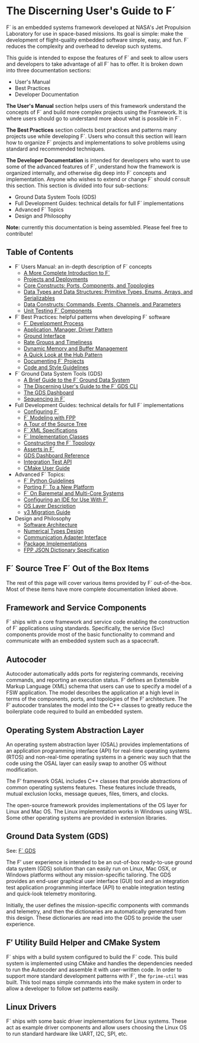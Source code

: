 # The Discerning User's Guide to F´

F´ is an embedded systems framework developed at NASA's Jet Propulsion Laboratory for use in space-based missions. Its
goal is simple: make the development of flight-quality embedded software simple, easy, and fun. F´ reduces the complexity
and overhead to develop such systems.

This guide is intended to expose the features of F´ and seek to allow users and developers to take advantage of all F´
has to offer. It is broken down into three documentation sections:
- User's Manual 
- Best Practices
- Developer Documentation


**The User's Manual** section helps users of this framework understand the concepts of F´ and build more complex projects
using the Framework. It is where users should go to understand more about what is possible in F´.

**The Best Practices** section collects best practices and patterns many projects use while developing F´. Users who consult
this section will learn how to organize F´ projects and implementations to solve problems using standard and recommended
techniques.

**The Developer Documentation** is intended for developers who want to use some of the advanced features of F´, understand
how the framework is organized internally, and otherwise dig deep into F´ concepts and implementation. Anyone who wishes
to extend or change F´ should consult this section.
This section is divided into four sub-sections:
- Ground Data System Tools (GDS)
- Full Development Guides: technical details for full F´ implementations
- Advanced F´ Topics
- Design and Philosophy



**Note:** currently this documentation is being assembled. Please feel free to contribute!

## Table of Contents

- F´ Users Manual: an in-depth description of F´ concepts
    - [A More Complete Introduction to F´](user/full-intro.md)
    - [Projects and Deployments](user/proj-dep.md)
    - [Core Constructs: Ports, Components, and Topologies](user/port-comp-top.md)
    - [Data Types and Data Structures: Primitive Types, Enums, Arrays, and Serializables](user/enum-arr-ser.md)
    - [Data Constructs: Commands, Events, Channels, and Parameters](user/cmd-evt-chn-prm.md)
    - [Unit Testing F´ Components](./user/unit-testing.md)
- F´ Best Practices: helpful patterns when developing F´ software
    - [F´ Development Process](./best/development-practice.md)
    - [Application, Manager, Driver Pattern](./best/app-man-drv.md)
    - [Ground Interface](./best/ground-interface.md)
    - [Rate Groups and Timeliness](./best/rate-group.md)
    - [Dynamic Memory and Buffer Management](./best/dynamic-memory.md)
    - [A Quick Look at the Hub Pattern](./best/hub-pattern.md)
    - [Documenting F´ Projects](./best/documentation.md)
    - [Code and Style Guidelines](./dev/code-style.md)
- F´ Ground Data System Tools (GDS)
    - [A Brief Guide to the F´ Ground Data System](./gds/gds-introduction.md)
    - [The Discerning User's Guide to the F´ GDS CLI](./gds/gds-cli.md)
    - [The GDS Dashboard](./gds/gds-custom-dashboards.md)
    - [Sequencing in F´](./gds/seqgen.md)
- Full Development Guides: technical details for full F´ implementations
    - [Configuring F´](./dev/configuring-fprime.md)
    - [F´ Modeling with FPP](./user/fpp-user-guide.md)
    - [A Tour of the Source Tree](./dev/source-tree.md)
    - [F´ XML Specifications](./dev/xml-specification.md)
    - [F´ Implementation Classes](./dev/implementation.md)
    - [Constructing the F´ Topology](./dev/building-topology.md)
    - [Asserts in F´](./dev/assert.md)
    - [GDS Dashboard Reference](./dev/gds-dashboard-reference.md)
    - [Integration Test API](./dev/testAPI/user_guide.md)
    - [CMake User Guide](./cmake/cmake-intro.md)
- Advanced F´ Topics:
    - [F´ Python Guidelines](./dev/py-dev.md)
    - [Porting F´ To a New Platform](./dev/porting-guide.md)
    - [F´ On Baremetal and Multi-Core Systems](./dev/baremetal-multicore.md)
    - [Configuring an IDE for Use With F´](./dev/configure-ide.md)
    - [OS Layer Description](./dev/os-docs.md)
    - [v3 Migration Guide](./user/v3-migration-guide.md)
- Design and Philosophy
    - [Software Architecture](./fprime/Design/fprime-architecture.html)
    - [Numerical Types Design](./fprime/Design/numerical-types.html)
    - [Communication Adapter Interface](./fprime/Design/communication-adapter-interface.html)
    - [Package Implementations](./fprime/Design/package-implementations.html)
    - [FPP JSON Dictionary Specification](./fprime/Design/fpp-json-dict.html)


## F´ Source Tree F´ Out of the Box Items

The rest of this page will cover various items provided by F´ out-of-the-box.  Most of these items have more complete
documentation linked above.

## Framework and Service Components

F´ ships with a core framework and service code enabling the construction of F´ applications using standards.
Specifically, the service (Svc) components provide most of the basic functionality to command and communicate with
an embedded system such as a spacecraft.

## Autocoder

Autocoder automatically adds ports for registering commands, receiving
commands, and reporting an execution status. F′ defines an Extensible
Markup Language (XML) schema that users can use to specify a model of a
FSW application. The model describes the application at a high level in
terms of the components, ports, and topologies of the F′ architecture.
The F′ autocoder translates the model into the C++ classes to greatly reduce the boilerplate code required to build
an embedded system.

## Operating System Abstraction Layer

An operating system abstraction layer (OSAL) provides implementations of an application programming interface (API) for
real-time operating systems (RTOS) and non-real-time operating systems in a generic way such that the code using the
OSAL layer can easily swap to another OS without modification.

The F′ framework OSAL includes C++  classes that provide abstractions of common operating systems features. These
features include threads, mutual exclusion locks, message queues, files, timers, and clocks.

The open-source framework provides implementations of the OS layer for Linux and Mac OS. The Linux
implementation works in Windows using WSL. Some other operating systems are provided in extension libraries.

## Ground Data System (GDS)

See: [F´ GDS](./gds/gds-introduction.md)

The F′ user experience is intended to be an out-of-box ready-to-use ground data system (GDS) solution than can easily
run on Linux, Mac OSX, or Windows platforms without any mission-specific tailoring. The GDS provides an end-user
graphical user interface (GUI) tool and an integration test application programming interface (API) to enable
integration testing and quick-look telemetry monitoring.

Initially, the user defines the mission-specific components with commands and telemetry, and then the dictionaries
are automatically generated from this design. These dictionaries are read into the GDS to provide the user experience.


## F′ Utility Build Helper and CMake System

F´ ships with a build system configured to build the F´ code. This build system is implemented using CMake and handles
the dependencies needed to run the Autocoder and assemble it with user-written code. In order to support more standard
development patterns with F´, the `fprime-util` was built. This tool maps simple commands into the make system in order
to allow a developer to follow set patterns easily.

## Linux Drivers

F´ ships with some basic driver implementations for Linux systems. These act as example driver components and allow
users choosing the Linux OS to run standard hardware like UART, I2C, SPI, etc.